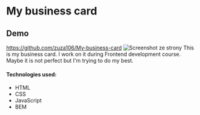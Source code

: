 ﻿# My business card
## Demo
https://github.com/zuza106/My-business-card
![Screenshot ze strony](https://i.postimg.cc/SKPb73gd/Zrzut-ekranu-2024-02-28-160934.png)
This is my business card. I work on it during Frontend development course. Maybe it is not perfect but I'm trying to do my best.
#### Technologies used:
- HTML
- CSS
- JavaScript
- BEM
